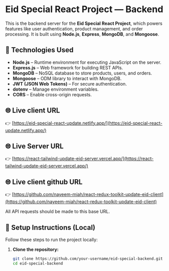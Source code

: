 # Eid Special React Project — Backend

This is the backend server for the **Eid Special React Project**, which powers features like user authentication, product management, and order processing. It is built using **Node.js**, **Express**, **MongoDB**, and **Mongoose**.

## 🚀 Technologies Used

- **Node.js** – Runtime environment for executing JavaScript on the server.
- **Express.js** – Web framework for building REST APIs.
- **MongoDB** – NoSQL database to store products, users, and orders.
- **Mongoose** – ODM library to interact with MongoDB.
- **JWT (JSON Web Tokens)** – For secure authentication.
- **dotenv** – Manage environment variables.
- **CORS** – Enable cross-origin requests.

## 🌐 Live client URL
👉 [https://eid-special-react-update.netlify.app/](https://eid-special-react-update.netlify.app/)

## 🌐 Live Server URL

👉 [https://react-tailwind-update-eid-server.vercel.app/](https://react-tailwind-update-eid-server.vercel.app/)

## 🌐 Live client github URL

👉 [https://github.com/nayeem-miah/react-redux-toolkit-update-eid-client](https://github.com/nayeem-miah/react-redux-toolkit-update-eid-client)

All API requests should be made to this base URL.

## 🔧 Setup Instructions (Local)

Follow these steps to run the project locally:

1. **Clone the repository:**

   ```bash
   git clone https://github.com/your-username/eid-special-backend.git
   cd eid-special-backend
